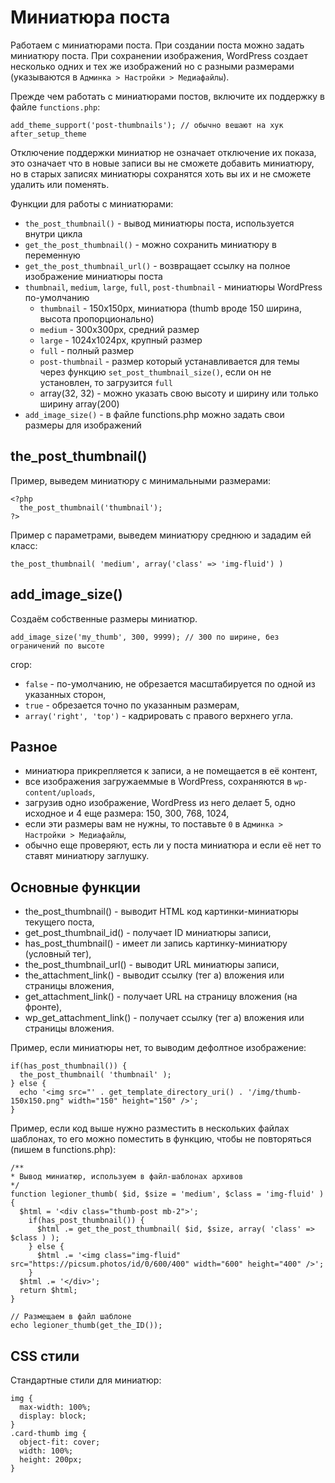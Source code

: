 # Миниатюра поста
Работаем с миниатюрами поста. При создании поста можно задать миниатюру поста. При сохранении изображения, WordPress создает несколько одних и тех же изображений но с разными размерами (указываются в `Админка > Настройки > Медиафайлы`).

Прежде чем работать с миниатюрами постов, включите их поддержку в файле `functions.php`:

    add_theme_support('post-thumbnails'); // обычно вешают на хук after_setup_theme

Отключение поддержки миниатюр не означает отключение их показа, это означает что в новые записи вы не сможете добавить миниатюру, но в старых записях миниатюры сохранятся хоть вы их и не сможете удалить или поменять.

Функции для работы с миниатюрами:
- `the_post_thumbnail()` - вывод миниатюры поста, используется внутри цикла
- `get_the_post_thumbnail()` - можно сохранить миниатюру в переменную
- `get_the_post_thumbnail_url()` - возвращает ссылку на полное изображение миниатюры поста
- `thumbnail`, `medium`, `large`, `full`, `post-thumbnail` - миниатюры WordPress по-умолчанию
  - `thumbnail` - 150x150px, миниатюра (thumb вроде 150 ширина, высота пропорционально)
  - `medium` - 300x300px, средний размер
  - `large` - 1024x1024px, крупный размер
  - `full` - полный размер
  - `post-thumbnail` - размер который устанавливается для темы через функцию `set_post_thumbnail_size()`, если он не установлен, то загрузится `full`
  - array(32, 32) - можно указать свою высоту и ширину или только ширину array(200)
- `add_image_size()` - в файле functions.php можно задать свои размеры для изображений

## the_post_thumbnail()
Пример, выведем миниатюру с минимальными размерами:

    <?php
      the_post_thumbnail('thumbnail');
    ?>

Пример с параметрами, выведем миниатюру среднюю и зададим ей класс:

    the_post_thumbnail( 'medium', array('class' => 'img-fluid') )

## add_image_size()
Создаём собственные размеры миниатюр.

    add_image_size('my_thumb', 300, 9999); // 300 по ширине, без ограничений по высоте

crop:
- `false` - по-умолчанию, не обрезается масштабируется по одной из указанных сторон,
- `true` - обрезается точно по указанным размерам,
- `array('right', 'top')` - кадрировать с правого верхнего угла.

## Разное
- миниатюра прикрепляется к записи, а не помещается в её контент,
- все изображения загружаеммые в WordPress, сохраняются в `wp-content/uploads`,
- загрузив одно изображение, WordPress из него делает 5, одно исходное и 4 еще размера: 150, 300, 768, 1024,
- если эти размеры вам не нужны, то поставьте `0` в `Админка > Настройки > Медиафайлы`,
- обычно еще проверяют, есть ли у поста миниатюра и если её нет то ставят миниатюру заглушку.

## Основные функции
- the_post_thumbnail()     - выводит HTML код картинки-миниатюры текущего поста,
- get_post_thumbnail_id()  - получает ID миниатюры записи,
- has_post_thumbnail()     - имеет ли запись картинку-миниатюру (условный тег),
- the_post_thumbnail_url() - выводит URL миниатюры записи,
- the_attachment_link()    - выводит ссылку (тег a) вложения или страницы вложения,
- get_attachment_link()    - получает URL на страницу вложения (на фронте),
- wp_get_attachment_link() - получает ссылку (тег a) вложения или страницы вложения.

Пример, если миниатюры нет, то выводим дефолтное изображение:

    if(has_post_thumbnail()) {
      the_post_thumbnail( 'thumbnail' );
    } else {
      echo '<img src="' . get_template_directory_uri() . '/img/thumb-150x150.png" width="150" height="150" />';
    }

Пример, если код выше нужно разместить в нескольких файлах шаблонах, то его можно поместить в функцию, чтобы не повторяться (пишем в functions.php):

    /**
    * Вывод миниатюр, используем в файл-шаблонах архивов
    */
    function legioner_thumb( $id, $size = 'medium', $class = 'img-fluid' ) {
      $html = '<div class="thumb-post mb-2">';
        if(has_post_thumbnail()) {
          $html .= get_the_post_thumbnail( $id, $size, array( 'class' => $class ) );
        } else {
          $html .= '<img class="img-fluid" src="https://picsum.photos/id/0/600/400" width="600" height="400" />';
        }
      $html .= '</div>';
      return $html;
    }

    // Размещаем в файл шаблоне
    echo legioner_thumb(get_the_ID());

## CSS стили
Стандартные стили для миниатюр:

    img {
      max-width: 100%;
      display: block;
    }
    .card-thumb img {
      object-fit: cover;
      width: 100%;
      height: 200px;
    }
